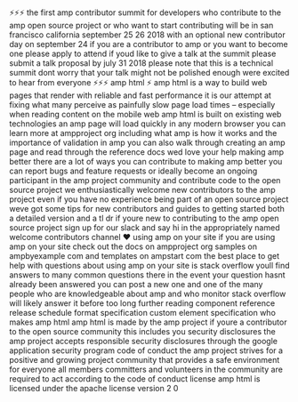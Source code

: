 ⚡⚡⚡ the first amp contributor summit for developers who contribute to the amp open source project or who want to start contributing will be in san francisco california september 25 26 2018 with an optional new contributor day on september 24 if you are a contributor to amp or you want to become one please apply to attend if youd like to give a talk at the summit please submit a talk proposal by july 31 2018 please note that this is a technical summit dont worry that your talk might not be polished enough were excited to hear from everyone ⚡⚡⚡ amp html ⚡ amp html is a way to build web pages that render with reliable and fast performance it is our attempt at fixing what many perceive as painfully slow page load times – especially when reading content on the mobile web amp html is built on existing web technologies an amp page will load quickly in any modern browser you can learn more at ampproject org including what amp is how it works and the importance of validation in amp you can also walk through creating an amp page and read through the reference docs wed love your help making amp better there are a lot of ways you can contribute to making amp better you can report bugs and feature requests or ideally become an ongoing participant in the amp project community and contribute code to the open source project we enthusiastically welcome new contributors to the amp project even if you have no experience being part of an open source project weve got some tips for new contributors and guides to getting started both a detailed version and a tl dr if youre new to contributing to the amp open source project sign up for our slack and say hi in the appropriately named welcome contributors channel ❤️️ using amp on your site if you are using amp on your site check out the docs on ampproject org samples on ampbyexample com and templates on ampstart com the best place to get help with questions about using amp on your site is stack overflow youll find answers to many common questions there in the event your question hasnt already been answered you can post a new one and one of the many people who are knowledgeable about amp and who monitor stack overflow will likely answer it before too long further reading component reference release schedule format specification custom element specification who makes amp html amp html is made by the amp project if youre a contributor to the open source community this includes you security disclosures the amp project accepts responsible security disclosures through the google application security program code of conduct the amp project strives for a positive and growing project community that provides a safe environment for everyone all members committers and volunteers in the community are required to act according to the code of conduct license amp html is licensed under the apache license version 2 0